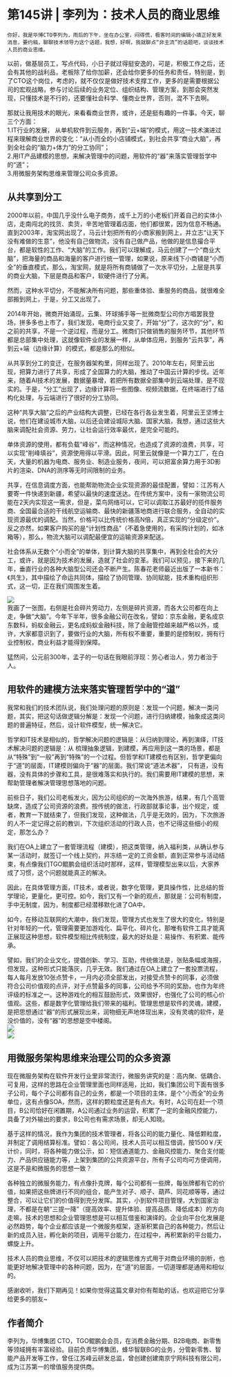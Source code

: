 # 第145讲 | 李列为：技术人员的商业思维

    你好，我是华博CTO李列为，雨后的下午，坐在办公室，闷得慌，极客时间的编辑小靖正好发来消息，要约稿，聊聊技术领导力这个话题，我想，好啊，我就聊点“非主流”的话题吧，谈谈技术人员的商业思维。

以前，做基层员工，写点代码，小日子就过得挺安逸的，可是，积极工作之后，还会有其他的战利品，老板除了给你加薪，还会给你更多的任务和责任，特别是，到了CTO这个岗位，考虑的，就不仅仅是做好技术支撑工作，更多的是需要根据公司的宏观战略，参与讨论后续的业务定位、组织结构、管理方案，到那会突然发现，只懂技术是不行的，还要懂社会科学、懂商业世界，否则，混不下去啊。

那就让我用技术的眼光，来看看商业世界，或许，还是挺有趣的一件事。今天，聊三个方面：  
1.IT行业的发展， 从单机软件到云服务，再到“云+端”的模式，用这一技术演进过程来理解商业世界的变化：“从小而全的小店铺模式，到社会共享“商业大脑”，再到全社会的“脑力+体力”的分工协同”；  
2.用IT产品建模的思想，来解决管理中的问题，用软件的“器”来落实管理哲学中的“道”；  
3.用微服务架构思维来管理公司众多资源。

## 从共享到分工

2000年以前，中国几乎没什么电子商务，成千上万的小老板们开着自己的实体小店，走南闯北的找货、卖货，辛苦地管理着店面，他们都很累，因为信息不畅通。直到2003年，淘宝网出现了，马云计划把所有的小商家搬到网上，并立志“让天下没有难做的生意”，他没有自己做物流，没有自己做产品，他做的是信息撮合平台，都是软性的工作、“大脑”的工作。我们可以理解成，马云创建了一个“商业大脑”，把海量的商品和海量的客户进行统一管理，如果说，原来线下小商铺是“小而全”的垂直模式，那么，淘宝网，就是将所有商铺做了一次水平切分，上层是共享的商业大脑，下层是商品和客户，软硬件进行了分离。

然而，这种水平切分，不能解决所有问题，那些重体验、重服务的商品，就很难全部搬到网上，于是，分工又出现了。

2014年开始，微商开始涌现，云集、环球捕手等一批微商型公司你方唱罢我登场，拼多多也上市了，我们发现，电商行业又变了，开始“分”了，这次的“分”，和之前的共享，不是一个逆过程，而是分工。微商们只做销售的服务环节，其他环节都是总部集中处理，这就像软件业的发展一样，从单体应用，到服务“云共享”，再到云+端（边缘计算）的模式，都是那么的相似。

从共享到分工的变迁，在服务器架构里，同样出现了。2010年左右，阿里云出现，把算力进行了共享，形成了全国算力的大脑，推动了中国云计算的步伐。近年来，随着AI技术的发展，数据量暴增，若把所有数据全部集中到云端处理，是不现实的。于是，“分工”出现了，边缘计算将一些图像、视频流数据，在终端进行了结构化处理，与云端进行了很好的分工协同。

这种“共享大脑”之后的产业结构大调整，已经在各行各业发生着，阿里云王坚博士说，他们在建设城市大脑，以后还会建设城际大脑、国家大脑，我想，通过这些大脑来调配社会资源、劳力，让社会运行效率最优，是完全可能的。

单体资源的使用，都有负载“峰谷”，而这种情况，也造成了资源的浪费，共享，可以实现“削峰填谷”，资源使用得以平滑。因此，阿里云就像是一个算力工厂，在白天，大量的机器为电商、服务业、制造业服务，夜间，可以把富余算力用于3D影片的渲染、DNA的测序等无时间限制的业务。

共享，在信息调度方面，也能帮助物流企业实现资源的最佳配置，譬如：江苏有人要寄一件快递到新疆，希望以最快的速度送达。在传统方案中，没有一家物流公司能在2天内实现这一需求，但是，菜鸟网络可以，它可以调取江苏最好的揽件服务商、全国最合适的干线航空运输商、最快的新疆落地商进行联合服务，全自动的实现资源最优的调配。当然，价格可以比传统价格高N倍，真正实现的“分级定价”。反之亦然，如果客户购买的是“计划性商品”（不着急使用的，有采购计划的，如冰箱等），那么，物流大脑可以调配最便宜的运输资源来配送。

社会体系从无数个“小而全”的单体，到计算大脑的共享集中，再到全社会的大分工，或许，就是因为技术的发展，造就了社会的变革。我们可以预见，接下来的几年，垂直行业的各种大脑型公司还会不断产生。陈春花老师最近出版了一本新书：《共生》，其中描绘了命运共同体，描绘了协同管理、协同赋能，技术重构组织形式，这一切，正在我们周围发生着。

![](https://static001.geekbang.org/resource/image/e2/2a/e26e212af71caa9fdb56c47ce6342d2a.jpg)  
我画了一张图，右侧是社会碎片劳动力，左侧是碎片资源，而各大公司都在向上走，争做“大脑”。今年下半年，很多金融公司在改名，譬如：京东金融，更名成京东数科，蚂蚁金融云，更名成蚂蚁金融科技，除了金融管控越来越严格以外，或许，大家都意识到了，要做行业的大脑，所有权不重要，重要的是控制权，拥有行业控制权，商业利益才能得到保障。

猛然间，公元前300年，孟子的一句话在我眼前浮现：劳心者治人，劳力者治于人。

## 用软件的建模方法来落实管理哲学中的“道”

我常和我们的技术团队说，我们处理问题的原则是：发现一个问题，解决一类问题，其实，把这句话做逻辑分解是：发现一个问题，进行归纳建模，抽象成这类问题的普遍特征，然后，设计软件模型，统一解决它。

哲学和IT技术是相似的，哲学解决问题的逻辑是：从归纳到理论，再到演绎，IT技术解决问题的逻辑是：从 梳理抽象逻辑，到建模，再应用到这一类的场景，都是从“特殊”到“一般”再到“特殊”的一个过程。但哲学和IT建模也有区别，哲学更偏向于“道”的层面，IT建模则偏向于“器”的层面。我们常说“道法术器”， 只有道，没有器，没有具体的步骤和工具，是很难落实和执行的。我们需要用IT建模的思想，来帮助管理者解决管理思想落地的问题。

前些日子，我们公司老板发火，因为公司组织的一次海外旅游，结果，有几个高管缺席，造成了公司资源的浪费。按传统的做法，行政部就事论事，出个规定，或者，教育一下就结束了，但我们发现，这种做法，几乎是无效的，因为，下次旅游的人不一定记得之前的教训，下次组织活动的行政人员，也不记得这些细小的规定，那怎么办？

我们在OA上建立了一套管理流程（建模），把这类管理，纳入福利类，从确认参与某一活动时，就签订一个线上契约，并冻结一定的工资金额，直到正常参与活动结束，有点像我们TGO鲲鹏会组织活动时那样，这样，管理模型出来以后，大家养成了习惯，这个问题就能真正的解决。

因此，在具体管理方面，IT技术，或者说，数字化管理，更具操作性，比总结的哲学理论，更量化，更可控。如今，我们又有一个新的观点，那就是：公司有制度，手中无制度，因为，制度都已经潜移默化进了OA中。

如今，在移动互联网的大潮中，我们发现，管理方式也发生了很大的变化，特别是针对年轻的一代，管理需要更加游戏化、扁平化、碎片化，那唯有软件工具才能真正展现这种思想，软件模型相比传统制度，最大的好处是：易操作、有积累、能传承。

譬如，我们的企业文化，提倡创新、学习、互助，传统做法是，张贴条幅或海报，但发现，这种形式只能落灰，几乎无效。我们通过在OA上建立了一套投票流程，每人每月发放10张点赞卡，一月内必须全部发出，对接受点赞卡的同事，必须做符合公司价值观的点评，对于点赞最多的同事，公司给予不同的奖励，也作为年终评级的标准之一。这种游戏化的相互鼓励形式，效果很好，也强化了公司的核心价值观。这些，都是数字化管理给我们带来的福利。管理思想是软件的灵魂，建模，是把思想通过“器”的形式展现出来，润物细无声地体现出来，没有灵魂的软件，是没价值的，没有“器”的思想是空中楼阁。  
![](https://static001.geekbang.org/resource/image/3f/a4/3f0a7e00b26f4afa0af26758827d52a4.jpg)  
![](https://static001.geekbang.org/resource/image/50/b9/5010678bb7aae85e2cd4b9356e6b69b9.jpg)

## 用微服务架构思维来治理公司的众多资源

现在微服务架构在软件开发行业里非常流行，微服务讲究的是：高内聚、低耦合、可复用，这样的思路在企业管理里面也同样适用，比如，我们集团公司下面有很多子公司，每个子公司都有自己的业务，都是一个项目的主体，是个“小而全”的业务单位，这有点像SOA，然而，这样的颗粒度还是有点大。有时，A公司在赶一个项目，B公司恰好在闲置期，A公司通过业务的运营，积累了一定的金融风控能力，具备了对外输出的要求，B公司也有需求场景，却无人知晓。

基于这样的情况，我作为集团的技术管理者，将各公司的能力量化、降低颗粒度，并制定了调用结算标准。譬如：各公司间，技术人员可以相互借调，按1500￥/天计价，同时，将各种能力做公示，如：短信通道能力、金融风控能力、聚合支付能力、产品供应链能力等，上架到集团的公共资源平台，所有子公司均可方便调用，这是不是和微服务的思想一致？

各种独立的微服务能力，有点像扑克牌，每个公司都有一些牌，每张牌都有它的价值，如果把这些牌进行不同的组合，能产生对子、顺子、葫芦、同花顺等等，通过整合，可以让它们的价值得到充分发挥。其实，小到软件项目管理，大到国家治理，不都是在朝“三提一降”（提高效率、提升体验、提高品质、降低成本）的方向走嘛，技术的思想和企业管理思想是可以相互借鉴和演绎的。企业向平台化发展是必然趋势，每个企业都应该是一个微服务框架，逐渐积累自己的各种能力，然后让新的成员入驻，孵化新的项目，调用平台能力，在过程中，再积累新的平台能力，螺旋上升。

技术人员的商业思维，不仅可以把技术的逻辑思维方式用于对商业环境的剖析，也能更好地解决管理中的各种问题，因为，在“道”的层面，一切道理都是通用和相似的。

感谢收听，我们下期再见！如果你觉得这篇文章对你有帮助的话，也欢迎把它分享给更多的朋友~

## 作者简介

李列为，华博集团 CTO，TGO鲲鹏会会员，在消费金融分期、B2B电商、新零售等领域拥有丰富经验。目前负责华博集团，蜂华智联BG的业务，分管新零售、智能产品开发等工作，曾任江苏峰云研发总监，曾创建创建南京宁网科技有限公司，成为江苏第一的增值服务提供商。
    